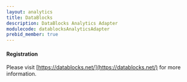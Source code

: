 ```yaml
---
layout: analytics
title: DataBlocks
description: DataBlocks Analytics Adapter
modulecode: datablocksAnalyticsAdapter
prebid_member: true
---
```


#### Registration

Please visit [https://datablocks.net/](https://datablocks.net/) for more information.


